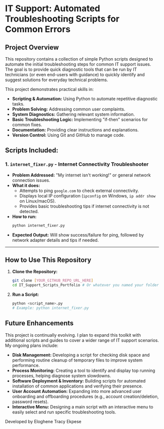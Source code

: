 # IT Support: Automated Troubleshooting Scripts for Common Errors

## Project Overview

This repository contains a collection of simple Python scripts designed to automate the initial troubleshooting steps for common IT support issues. The goal is to provide quick diagnostic tools that can be run by IT technicians (or even end-users with guidance) to quickly identify and suggest solutions for everyday technical problems.

This project demonstrates practical skills in:
* **Scripting & Automation:** Using Python to automate repetitive diagnostic tasks.
* **Problem Solving:** Addressing common user complaints.
* **System Diagnostics:** Gathering relevant system information.
* **Basic Troubleshooting Logic:** Implementing "if-then" scenarios for common fixes.
* **Documentation:** Providing clear instructions and explanations.
* **Version Control:** Using Git and GitHub to manage code.

## Scripts Included:

### 1. `internet_fixer.py` - Internet Connectivity Troubleshooter

* **Problem Addressed:** "My internet isn't working!" or general network connection issues.
* **What it does:**
    * Attempts to ping `google.com` to check external connectivity.
    * Displays local IP configuration (`ipconfig` on Windows, `ip addr show` on Linux/macOS).
    * Provides basic troubleshooting tips if internet connectivity is not detected.
* **How to run:**
    ```bash
    python internet_fixer.py
    ```
* **Expected Output:** Will show success/failure for ping, followed by network adapter details and tips if needed.

---

## How to Use This Repository

1.  **Clone the Repository:**
    ```bash
    git clone [YOUR_GITHUB_REPO_URL_HERE]
    cd IT_Support_Scripts_Portfolio # Or whatever you named your folder
    ```
2.  **Run a Script:**
    ```bash
    python <script_name>.py
    # Example: python internet_fixer.py
    ```

## Future Enhancements

This project is continually evolving. I plan to expand this toolkit with additional scripts and guides to cover a wider range of IT support scenarios. My ongoing plans include:

* **Disk Management:** Developing a script for checking disk space and performing routine cleanup of temporary files to improve system performance.
* **Process Monitoring:** Creating a tool to identify and display top running processes, helping diagnose system slowdowns.
* **Software Deployment & Inventory:** Building scripts for automated installation of common applications and verifying their presence.
* **User Account Automation:** Expanding into more advanced user onboarding and offboarding procedures (e.g., account creation/deletion, password resets).
* **Interactive Menu:** Designing a main script with an interactive menu to easily select and run specific troubleshooting tools.

Developed by Eloghene Tracy Ekpese